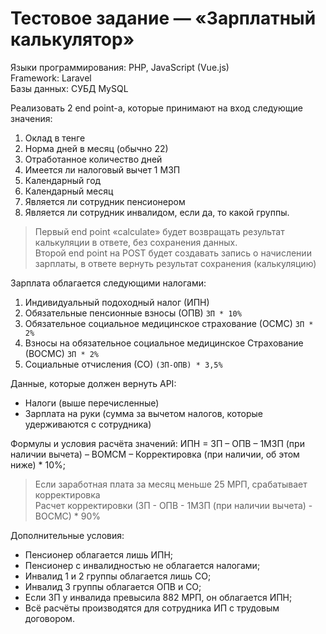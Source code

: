 # Тестовое задание — «Зарплатный калькулятор»

Языки программирования: PHP, JavaScript (Vue.js)   
Framework: Laravel  
Базы данных: СУБД MySQL   

Реализовать 2 end point-а, которые принимают на вход следующие значения:
1. Оклад в тенге
2. Норма дней в месяц (обычно 22)
3. Отработанное количество дней
4. Имеется ли налоговый вычет 1 МЗП
5. Календарный год
6. Календарный месяц
7. Является ли сотрудник пенсионером
8. Является ли сотрудник инвалидом, если да, то какой группы.

> Первый end point «calculate» будет возвращать результат калькуляции в ответе, без сохранения данных.  
> Второй end point на POST будет создавать запись о начислении зарплаты, в ответе вернуть результат сохранения (калькуляцию)
  
Зарплата облагается следующими налогами:
1. Индивидуальный подоходный налог (ИПН)
2. Обязательные пенсионные взносы (ОПВ) `ЗП * 10%`
3. Обязательное социальное медицинское страхование (ОСМС) `ЗП * 2%`
4. Взносы на обязательное социальное медицинское Страхование (ВОСМС) `ЗП * 2%`
5. Социальные отчисления (СО) `(ЗП-ОПВ) * 3,5%`

Данные, которые должен вернуть API:
* Налоги (выше перечисленные)
* Зарплата на руки (сумма за вычетом налогов, которые удерживаются с сотрудника)

Формулы и условия расчёта значений:
ИПН = ЗП – ОПВ – 1МЗП (при наличии вычета) – ВОМСМ – Корректировка (при наличии, об этом ниже) * 10%;

> Если заработная плата за месяц меньше 25 МРП, срабатывает корректировка  
> Расчет корректировки (ЗП - ОПВ - 1МЗП (при наличии вычета) - ВОСМС) * 90%

Дополнительные условия:
* Пенсионер облагается лишь ИПН;
* Пенсионер с инвалидностью не облагается налогами;
* Инвалид 1 и 2 группы облагается лишь СО;
* Инвалид 3 группы облагается ОПВ и СО;
* Если ЗП у инвалида превысила 882 МРП, он облагается ИПН;
* Всё расчёты производятся для сотрудника ИП с трудовым договором.
